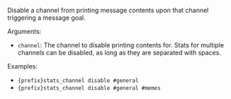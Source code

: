 Disable a channel from printing message contents upon that channel triggering a message goal.

Arguments:
* `channel`: The channel to disable printing contents for. Stats for multiple channels can be disabled, as long as they are separated with spaces.

Examples:
* `{prefix}stats_channel disable #general`
* `{prefix}stats_channel disable #general #memes`
